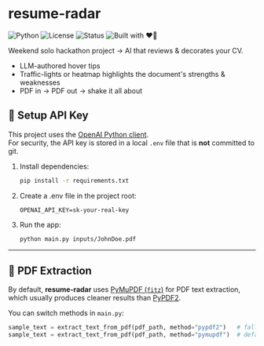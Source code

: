 # resume-radar

![Python](https://img.shields.io/badge/python-3.12-blue)
![License](https://img.shields.io/badge/license-MIT-green)
![Status](https://img.shields.io/badge/status-hackathon--MVP-orange)
![Built with ❤️🤖](https://img.shields.io/badge/built%20with-%E2%9D%A4%EF%B8%8F%20%2B%20%F0%9F%A4%96-red)

Weekend solo hackathon project → AI that reviews & decorates your CV.  
- LLM-authored hover tips  
- Traffic-lights or heatmap highlights the document's strengths & weaknesses  
- PDF in → PDF out → shake it all about 

## 🔑 Setup API Key

This project uses the [OpenAI Python client](https://github.com/openai/openai-python).  
For security, the API key is stored in a local `.env` file that is **not** committed to git.

1. Install dependencies:
   ```bash
   pip install -r requirements.txt
   ```

2. Create a .env file in the project root:
   ```env
   OPENAI_API_KEY=sk-your-real-key
   ```

3. Run the app:
   ```bash
   python main.py inputs/JohnDoe.pdf
   ```

---

## 📄 PDF Extraction

By default, **resume-radar** uses [PyMuPDF (`fitz`)](https://pymupdf.readthedocs.io/) for PDF text extraction, which usually produces cleaner results than [PyPDF2](https://pypi.org/project/pypdf2/).  

You can switch methods in `main.py`:  
```python
sample_text = extract_text_from_pdf(pdf_path, method="pypdf2")   # fallback
sample_text = extract_text_from_pdf(pdf_path, method="pymupdf")  # default
```

